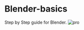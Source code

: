 # Blender-basics
Step by Step guide for Blender.
![pro](https://github.com/Nillufar/Blender-basics/assets/143571318/7864ceeb-ff34-487e-be06-179bf0c857d1)
